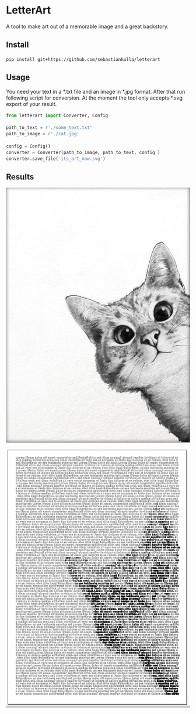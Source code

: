 # LetterArt
A tool to make art out of a memorable image and a great backstory.

## Install

`pip install git+https://github.com/sebastiankulla/letterart`

## Usage
You need your text in a *.txt file and an image in *.jpg format.
After that run following script for conversion.
At the moment the tool only accepts *.svg export of your result.

```python
from letterart import Converter, Config

path_to_text = r'./some_text.txt'
path_to_image = r'./cat.jpg'

config = Config()
converter = Converter(path_to_image, path_to_text, config )
converter.save_file('its_art_now.svg')
```

## Results

![cat](./cat.jpg)

![its_art_now](./its_art_now.png)
